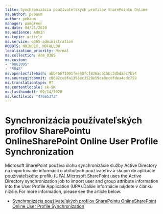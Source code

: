 ```yaml
---
title: Synchronizácia používateľských profilov SharePointu Online
ms.author: pebaum
author: pebaum
manager: pamgreen
ms.date: 04/21/2020
ms.audience: Admin
ms.topic: article
ms.service: o365-administration
ROBOTS: NOINDEX, NOFOLLOW
localization_priority: Normal
ms.collection: Adm_O365
ms.custom:
- "9003095"
- "5848"
ms.openlocfilehash: abb4b671091fee60fcf836acb15bc3dbdaac7b54
ms.sourcegitcommit: c6692ce0fa1358ec3529e59ca0ecdfdea4cdc759
ms.translationtype: MT
ms.contentlocale: sk-SK
ms.lasthandoff: 09/14/2020
ms.locfileid: "47665373"
---
```

# <a name="sharepoint-online-user-profile-synchronization"></a><span data-ttu-id="04ae4-102">Synchronizácia používateľských profilov SharePointu Online</span><span class="sxs-lookup"><span data-stu-id="04ae4-102">SharePoint Online User Profile Synchronization</span></span>

<span data-ttu-id="04ae4-103">Microsoft SharePoint používa úlohu synchronizácie služby Active Directory na importovanie informácií o atribútoch používateľov a skupín do aplikácie používateľského profilu (UPA).</span><span class="sxs-lookup"><span data-stu-id="04ae4-103">Microsoft SharePoint uses the Active Directory synchronization job to import user and group attribute information into the User Profile Application (UPA).</span></span><span data-ttu-id="04ae4-104">Ďalšie informácie nájdete v článku nižšie.</span><span class="sxs-lookup"><span data-stu-id="04ae4-104"> For more information, please see the article below.</span></span>

- [<span data-ttu-id="04ae4-105">Synchronizácia používateľských profilov SharePointu Online</span><span class="sxs-lookup"><span data-stu-id="04ae4-105">SharePoint Online User Profile Synchronization</span></span>](https://docs.microsoft.com/sharepoint/user-profile-sync)
